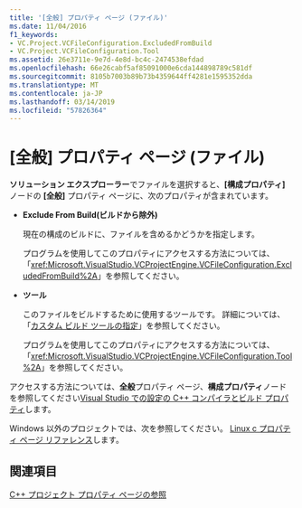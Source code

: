 ```yaml
---
title: '[全般] プロパティ ページ (ファイル)'
ms.date: 11/04/2016
f1_keywords:
- VC.Project.VCFileConfiguration.ExcludedFromBuild
- VC.Project.VCFileConfiguration.Tool
ms.assetid: 26e3711e-9e7d-4e8d-bc4c-2474538efdad
ms.openlocfilehash: 66e26cabf5af85091000e6cda144898789c581df
ms.sourcegitcommit: 8105b7003b89b73b4359644ff4281e1595352dda
ms.translationtype: MT
ms.contentlocale: ja-JP
ms.lasthandoff: 03/14/2019
ms.locfileid: "57826364"
---
```

# <a name="general-property-page-file"></a>[全般] プロパティ ページ (ファイル)

**ソリューション エクスプローラー**でファイルを選択すると、**[構成プロパティ]** ノードの **[全般]** プロパティ ページに、次のプロパティが含まれています。

- **Exclude From Build\(ビルドから除外\)**

   現在の構成のビルドに、ファイルを含めるかどうかを指定します。

   プログラムを使用してこのプロパティにアクセスする方法については、「<xref:Microsoft.VisualStudio.VCProjectEngine.VCFileConfiguration.ExcludedFromBuild%2A>」を参照してください。

- **ツール**

   このファイルをビルドするために使用するツールです。 詳細については、「[カスタム ビルド ツールの指定](../specifying-custom-build-tools.md)」を参照してください。

   プログラムを使用してこのプロパティにアクセスする方法については、「<xref:Microsoft.VisualStudio.VCProjectEngine.VCFileConfiguration.Tool%2A>」を参照してください。

アクセスする方法については、**全般**プロパティ ページ、**構成プロパティ**ノードを参照してください[Visual Studio での設定の C++ コンパイラとビルド プロパティ](../working-with-project-properties.md)します。

Windows 以外のプロジェクトでは、次を参照してください。 [Linux c プロパティ ページ リファレンス](../../linux/prop-pages-linux.md)します。

## <a name="see-also"></a>関連項目

[C++ プロジェクト プロパティ ページの参照](property-pages-visual-cpp.md)